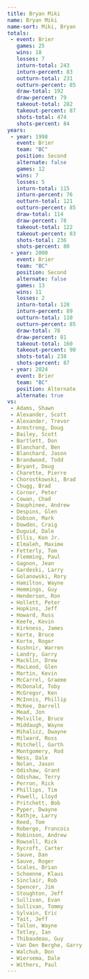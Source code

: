 ```yaml
---
title: Bryan Miki
name: Bryan Miki
name-sort: Miki, Bryan
totals:
 - event: Brier
   games: 25
   wins: 18
   losses: 7
   inturn-total: 243
   inturn-percent: 83
   outturn-total: 231
   outturn-percent: 85
   draw-total: 192
   draw-percent: 79
   takeout-total: 282
   takeout-percent: 87
   shots-total: 474
   shots-percent: 84
years:
 - year: 1998
   event: Brier
   team: "BC"
   position: Second
   alternate: false
   games: 12
   wins: 7
   losses: 5
   inturn-total: 115
   inturn-percent: 76
   outturn-total: 121
   outturn-percent: 85
   draw-total: 114
   draw-percent: 78
   takeout-total: 122
   takeout-percent: 83
   shots-total: 236
   shots-percent: 80
 - year: 2000
   event: Brier
   team: "BC"
   position: Second
   alternate: false
   games: 13
   wins: 11
   losses: 2
   inturn-total: 128
   inturn-percent: 89
   outturn-total: 110
   outturn-percent: 85
   draw-total: 78
   draw-percent: 81
   takeout-total: 160
   takeout-percent: 90
   shots-total: 238
   shots-percent: 87
 - year: 2024
   event: Brier
   team: "BC"
   position: Alternate
   alternate: true
vs:
 - Adams, Shawn
 - Alexander, Scott
 - Alexander, Trevor
 - Armstrong, Doug
 - Bailey, Scott
 - Bartlett, Don
 - Blanchard, Ben
 - Blanchard, Jason
 - Brandwood, Todd
 - Bryant, Doug
 - Charette, Pierre
 - Chorostkowski, Brad
 - Chugg, Brad
 - Corner, Peter
 - Cowan, Chad
 - Dauphinee, Andrew
 - Despins, Glen
 - Dobson, Mark
 - Dowden, Craig
 - Duguid, Dale
 - Ellis, Ken Jr.
 - Elmaleh, Maxime
 - Fetterly, Tom
 - Flemming, Paul
 - Gagnon, Jean
 - Gardeski, Larry
 - Golanowski, Rory
 - Hamilton, Wayne
 - Hemmings, Guy
 - Henderson, Ron
 - Hollett, Peter
 - Hopkins, Jeff
 - Howard, Russ
 - Keefe, Kevin
 - Kirkness, James
 - Korte, Bruce
 - Korte, Roger
 - Kushnir, Warren
 - Landry, Garry
 - Macklin, Drew
 - MacLeod, Glen
 - Martin, Kevin
 - McCarrel, Graeme
 - McDonald, Toby
 - McGregor, Ken
 - McInnis, Phillip
 - McKee, Darrell
 - Mead, Jon
 - Melville, Bruce
 - Middaugh, Wayne
 - Mihalicz, Dwayne
 - Milward, Ross
 - Mitchell, Garth
 - Montgomery, Rod
 - Ness, Dale
 - Nolan, Jason
 - Odishaw, Grant
 - Odishaw, Terry
 - Perron, Rick
 - Phillips, Tim
 - Powell, Lloyd
 - Pritchett, Bob
 - Pyper, Dwayne
 - Rathje, Larry
 - Reed, Tom
 - Roberge, Francois
 - Robinson, Andrew
 - Rowsell, Rick
 - Rycroft, Carter
 - Sauve, Dan
 - Sauve, Roger
 - Scales, Brian
 - Schoenne, Klaus
 - Sinclair, Rob
 - Spencer, Jim
 - Stoughton, Jeff
 - Sullivan, Evan
 - Sullivan, Tommy
 - Sylvain, Eric
 - Tait, Jeff
 - Tallon, Wayne
 - Tetley, Ian
 - Thibaudeau, Guy
 - Van Den Berghe, Garry
 - Walchuk, Don
 - Wiersema, Dale
 - Withers, Paul
---
```

